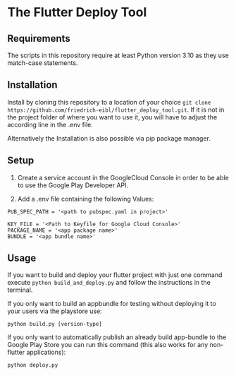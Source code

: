 # The Flutter Deploy Tool

## Requirements
The scripts in this repository require at least Python version 3.10 as they use match-case statements.

## Installation
Install by cloning this repository to a location of your choice `git clone https://github.com/friedrich-eibl/flutter_deploy_tool.git`. If it is not in the project folder of where you want to use it, you will have to adjust the according line in the .env file.

Alternatively the Installation is also possible via pip package manager.

## Setup
1. Create a service account in the GoogleCloud Console in order to be able to use the Google Play Developer API.

2. Add a .env file containing the following Values:

```dotenv
PUB_SPEC_PATH = '<path to pubspec.yaml in project>'

KEY_FILE = '<Path to Keyfile for Google Cloud Console>'
PACKAGE_NAME = '<app package name>'
BUNDLE = '<app bundle name>'
```

## Usage
If you want to build and deploy your flutter project with just one command execute 
`python build_and_deploy.py` and follow the instructions in the terminal.

If you only want to build an appbundle for testing without deploying it to your users via the playstore use:

`python build.py [version-type]`


If you only want to automatically publish an already build app-bundle to the Google Play Store you can run this command (this also works for any non-flutter applications):

`python deploy.py`
